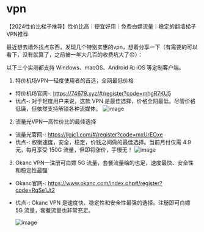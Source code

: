 # vpn
【2024性价比梯子推荐】性价比高｜便宜好用｜免费白嫖流量｜稳定的翻墙梯子VPN推荐

最近想去墙外找点东西，发现几个特别实惠的vpn，想着分享一下（有需要的可以看下，没有就算了，之前被一年大几百的收费坑大了😞）：

以下三个实测都支持 Windows、macOS、Android 和 iOS 等定制客户端。


1. 特价机场VPN—轻度使用者的首选，全网最低价格
- 特价机场官网-: https://74679.xyz/#/register?code=mhgR7KU5
- 优点-: 对于轻度用户来说，这款 VPN 是最佳选择，价格全网最低。尽管价格低廉，但依然支持解锁各种流媒体。
  ![image](https://github.com/user-attachments/assets/2d2f81e3-9445-456b-9fea-71592fd6c522)

2. 流量光VPN—高性价比的最佳选择
- 流量光官网-: https://llgjc1.com/#/register?code=mxUrEOxe
- 优点-:  权衡速度，安全，稳定，价钱之间做的最佳选择。当前月付仅需 4.9 元，每月享受 150G 流量，但即将涨价，手慢无！
  ![image](https://github.com/user-attachments/assets/0a8cdda9-94f2-4f0a-b005-39b367af4dce)


3. Okanc VPN—注册可白嫖 5G 流量，套餐流量给的也足，速度最快、安全性和稳定性最强
- Okanc官网-: https://www.okanc.com/index.php#/register?code=RqSe1Jt2
- 优点-: Okanc VPN 是速度快、稳定性和安全性最强的选择。注册即可白嫖 5G 流量，套餐流量也非常充足。

  ![image](https://github.com/user-attachments/assets/d6b47ca8-2e7b-4a33-9529-5b7760951641)

